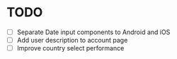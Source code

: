# TODO

- [ ] Separate Date input components to Android and iOS
- [ ] Add user description to account page
- [ ] Improve country select performance

